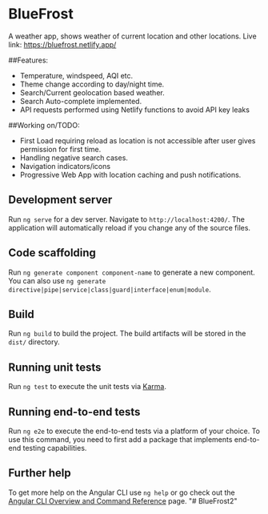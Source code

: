 # BlueFrost

A weather app, shows weather of current location and other locations.
Live link: https://bluefrost.netlify.app/

##Features:
- Temperature, windspeed, AQI etc.
- Theme change according to day/night time.
- Search/Current geolocation based weather.
- Search Auto-complete implemented.
- API requests performed using Netlify functions to avoid API key leaks

##Working on/TODO:
- First Load requiring reload as location is not accessible after user gives permission for first time.
- Handling negative search cases.
- Navigation indicators/icons
- Progressive Web App with location caching and push notifications.

## Development server

Run `ng serve` for a dev server. Navigate to `http://localhost:4200/`. The application will automatically reload if you change any of the source files.

## Code scaffolding

Run `ng generate component component-name` to generate a new component. You can also use `ng generate directive|pipe|service|class|guard|interface|enum|module`.

## Build

Run `ng build` to build the project. The build artifacts will be stored in the `dist/` directory.

## Running unit tests

Run `ng test` to execute the unit tests via [Karma](https://karma-runner.github.io).

## Running end-to-end tests

Run `ng e2e` to execute the end-to-end tests via a platform of your choice. To use this command, you need to first add a package that implements end-to-end testing capabilities.

## Further help

To get more help on the Angular CLI use `ng help` or go check out the [Angular CLI Overview and Command Reference](https://angular.io/cli) page.
"# BlueFrost2" 
